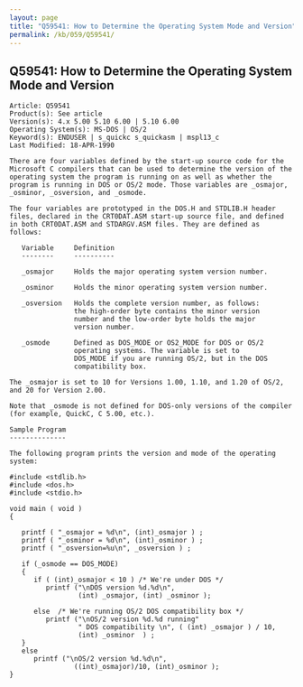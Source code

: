 ```yaml
---
layout: page
title: "Q59541: How to Determine the Operating System Mode and Version"
permalink: /kb/059/Q59541/
---
```


## Q59541: How to Determine the Operating System Mode and Version

	Article: Q59541
	Product(s): See article
	Version(s): 4.x 5.00 5.10 6.00 | 5.10 6.00
	Operating System(s): MS-DOS | OS/2
	Keyword(s): ENDUSER | s_quickc s_quickasm | mspl13_c
	Last Modified: 18-APR-1990
	
	There are four variables defined by the start-up source code for the
	Microsoft C compilers that can be used to determine the version of the
	operating system the program is running on as well as whether the
	program is running in DOS or OS/2 mode. Those variables are _osmajor,
	_osminor, _osversion, and _osmode.
	
	The four variables are prototyped in the DOS.H and STDLIB.H header
	files, declared in the CRT0DAT.ASM start-up source file, and defined
	in both CRT0DAT.ASM and STDARGV.ASM files. They are defined as
	follows:
	
	   Variable     Definition
	   --------     ----------
	
	   _osmajor     Holds the major operating system version number.
	
	   _osminor     Holds the minor operating system version number.
	
	   _osversion   Holds the complete version number, as follows:
	                the high-order byte contains the minor version
	                number and the low-order byte holds the major
	                version number.
	
	   _osmode      Defined as DOS_MODE or OS2_MODE for DOS or OS/2
	                operating systems. The variable is set to
	                DOS_MODE if you are running OS/2, but in the DOS
	                compatibility box.
	
	The _osmajor is set to 10 for Versions 1.00, 1.10, and 1.20 of OS/2,
	and 20 for Version 2.00.
	
	Note that _osmode is not defined for DOS-only versions of the compiler
	(for example, QuickC, C 5.00, etc.).
	
	Sample Program
	--------------
	
	The following program prints the version and mode of the operating
	system:
	
	#include <stdlib.h>
	#include <dos.h>
	#include <stdio.h>
	
	void main ( void )
	{
	
	   printf ( "_osmajor = %d\n", (int)_osmajor ) ;
	   printf ( "_osminor = %d\n", (int)_osminor ) ;
	   printf ( "_osversion=%u\n", _osversion ) ;
	
	   if (_osmode == DOS_MODE)
	   {
	      if ( (int)_osmajor < 10 ) /* We're under DOS */
	         printf ("\nDOS version %d.%d\n",
	                 (int) _osmajor, (int) _osminor );
	
	      else  /* We're running OS/2 DOS compatibility box */
	         printf ("\nOS/2 version %d.%d running"
	                 " DOS compatibility \n", ( (int) _osmajor ) / 10,
	                 (int) _osminor  ) ;
	   }
	   else
	      printf ("\nOS/2 version %d.%d\n",
	                ((int)_osmajor)/10, (int)_osminor );
	}
